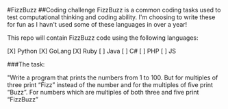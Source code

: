 #FizzBuzz
##Coding challenge
FizzBuzz is a common coding tasks used to test computational thinking and coding ability. I'm choosing to write these for fun as I havn't used some of these languages in over a year! 

This repo will contain FizzBuzz code using the following languages:

[X] Python 
[X] GoLang 
[X] Ruby
[ ] Java
[ ] C# 
[ ] PHP 
[ ] JS

###The task:

"Write a program that prints the numbers from 1 to 100. But for multiples of three print “Fizz” instead of the number and for the multiples of five print “Buzz”. For numbers which are multiples of both three and five print “FizzBuzz”